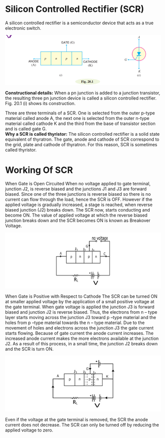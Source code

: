 # Silicon Controlled Rectifier (SCR)
A silicon controlled rectifier is a semiconductor device that acts as a true electronic switch.

![Alt text](image-19.png)

**Constructional details:**
When a pn junction is added to a junction transistor, the resulting three
pn junction device is called a silicon controlled rectifier. Fig. 20.1 (i) shows its construction.


Three are three terminals of a SCR. One is selected from the outer p-type material called anode
A, the next one is selected from the outer n-type material called cathode K and the third from the base of transistor section and is called gate G.
<br>
**Why a SCR is called thyristor:**
The silicon controlled rectifier is a solid state equivalent of thyratron. The gate, anode and
cathode of SCR correspond to the grid, plate and cathode of thyratron. For this reason, SCR is
sometimes called thyristor.

# Working Of SCR

When Gate is Open Circuited
When no voltage applied to gate terminal, junction J2, is reverse biased and the junctions J1 and J3 are forward biased. Since one of the three junctions is reverse biased so there is no current can flow through the load, hence the SCR is OFF. However if the applied voltage is gradually increased, a stage is reached, when reverse biased junction (J2) breaks down. The SCR now, starts conducting and become ON. The value of applied voltage at which the reverse biased junction breaks down and the SCR becomes ON is known as Breakover Voltage.


![Alt text](image-17.png)


When Gate is Positive with Respect to Cathode
The SCR can be turned ON at smaller applied voltage by the application of a small positive voltage at the gate terminal. When gate voltage is applied the junction J3 is forward biased and junction J2 is reverse biased. Thus, the electrons from n – type layer starts moving across the junction J3 toward p –type material and the holes from p –type material towards the n – type material. Due to the movement of holes and electrons across the junction J3 the gate current starts flowing. Because of gate current the anode current increases. The increased anode current makes the more electrons available at the junction J2. As a result of this process, in a small time, the junction J2 breaks down and the SCR is turn ON.


![Alt text](image-18.png)


Even if the voltage at the gate terminal is removed, the SCR the anode current does not decrease. The SCR can only be turned off by reducing the applied voltage to zero.

